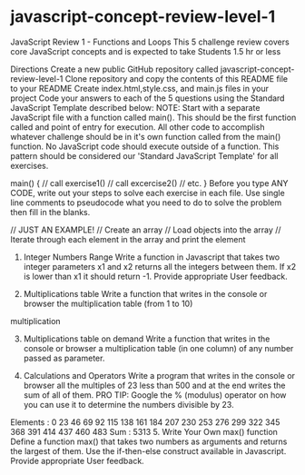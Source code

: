 # javascript-concept-review-level-1

JavaScript Review 1 - Functions and Loops
This 5 challenge review covers core JavaScript concepts and is expected to take Students 1.5 hr or less

Directions
Create a new public GitHub repository called javascript-concept-review-level-1
Clone repository and copy the contents of this README file to your README
Create index.html,style.css, and main.js files in your project
Code your answers to each of the 5 questions using the Standard JavaScript Template described below:
NOTE: Start with a separate JavaScript file with a function called main(). This should be the first function called and point of entry for execution. All other code to accomplish whatever challenge should be in it's own function called from the main() function. No JavaScript code should execute outside of a function. This pattern should be considered our 'Standard JavaScript Template' for all exercises.

main() {
    // call exercise1()
    // call excercise2()
    // etc.
}
Before you type ANY CODE, write out your steps to solve each exercise in each file. Use single line comments to pseudocode what you need to do to solve the problem then fill in the blanks.

// JUST AN EXAMPLE!
// Create an array
// Load objects into the array
// Iterate through each element in the array and print the element
1. Integer Numbers Range
Write a function in Javascript that takes two integer parameters x1 and x2 returns all the integers between them. If x2 is lower than x1 it should return -1. Provide appropriate User feedback.

2. Multiplications table
Write a function that writes in the console or browser the multiplication table (from 1 to 10)

multiplication

3. Multiplications table on demand
Write a function that writes in the console or browser a multiplication table (in one column) of any number passed as parameter.

4. Calculations and Operators
Write a program that writes in the console or browser all the multiples of 23 less than 500 and at the end writes the sum of all of them. PRO TIP: Google the % (modulus) operator on how you can use it to determine the numbers divisible by 23.

Elements : 0 23 46 69 92 115 138 161 184 207 230 253 276 299 322 345 368
391 414 437 460 483
Sum : 5313
5. Write Your Own max() function
Define a function max() that takes two numbers as arguments and returns the largest of them. Use the if-then-else construct available in Javascript. Provide appropriate User feedback.
